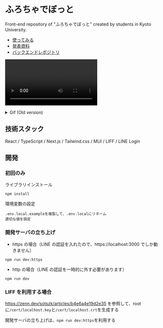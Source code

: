 # ふろちゃでぼっと

Front-end repository of "ふろちゃでぼっと" created by students in Kyoto University.

- [使ってみる](https://lbm.vercel.app/)
- [発表資料](https://docs.google.com/presentation/d/1ppaFRecLssDuJEaxndWJUHQG2cfsEdfi/edit#slide=id.p1)
- [バックエンドレポジトリ](https://github.com/xiaogeamadeus/linebot_backend2)

<video src="https://user-images.githubusercontent.com/38308823/191561558-c18b676f-7e45-47d8-a7a7-d9b90227e9d7.mp4"></video>

<details>
<summary>Gif (Old version)</summary>
<img src="https://user-images.githubusercontent.com/38308823/181484172-08841425-61c8-4214-8835-27a12ef3211c.gif"/>
</details>

## 技術スタック

React / TypeScript / Next.js / Tailwind.css / MUI / LIFF / LINE Login

## 開発

### 初回のみ

ライブラリインストール

```
npm install
```

環境変数の設定

```
.env.local.exampleを複製して、.env.localにリネーム
適切な値を設定
```

### 開発サーバの立ち上げ

- https の場合（LINE の認証を入れたので、https://localhost:3000 でしか動きません）

```
npm run dev:https
```

- http の場合（LINE の認証を一時的に外す必要があります）

```
npm run dev
```

### LIFF を利用する場合

https://zenn.dev/sotszk/articles/b4e6a4e19d2e35 を参照して、root に`/cert/localhost.key`と`/cert/localhost.crt`を生成する

開発サーバの立ち上げは、`npm run dev:https`を利用する
